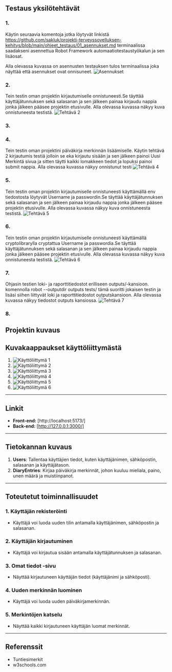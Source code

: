 ## Testaus yksilötehtävät

### 1.
Käytin seuraavia komentoja jotka löytyvät linkistä https://github.com/sakluk/projekti-terveyssovelluksen-kehitys/blob/main/ohjeet_testaus/01_asennukset.md terminaalissa saadakseni asennettua Robot Framework automaatiotestaustyökalun ja sen lisäosat.

Alla olevassa kuvassa on asennusten testauksen tulos terminaalissa joka näyttää että asennukset ovat onnisuneet.
![Asennukset](src/img/asennukset.png)

### 2. 
Tein testin oman projektin kirjautumiselle onnistuneesti.Se täyttää käyttäjätunnuksen sekä salasanan ja sen jälkeen painaa kirjaudu nappia jonka jälkeen pääsee projektin etusivulle.  Alla olevassa kuvassa näkyy kuva onnistuneesta testistä. 
![Tehtävä 2](src/img/tehtava2testi.png)

### 3.

### 4.
Tein testin oman projektini päiväkirja merkinnän lisäämiselle. Käytin tehtävä 2 kirjautumis testiä jolloin se eka kirjautu sisään ja sen jälkeen painoi Uusi Merkintä sivua ja sitten täytti kaikki lomakkeen tiedot ja lopuksi painoi submit nappia. Alla olevassa kuvassa näkyy onnistunut testi
![Tehtävä 4](src/img/tehtava4testi.png)

### 5.
Tein testin oman projektin kirjautumiselle onnistuneesti käyttämällä env tiedostosta löytyvät Username ja passwordin.Se täyttää käyttäjätunnuksen sekä salasanan ja sen jälkeen painaa kirjaudu nappia jonka jälkeen pääsee projektin etusivulle.  Alla olevassa kuvassa näkyy kuva onnistuneesta testistä. 
![Tehtävä 5](src/img/tehtava5testi.png)

### 6.
Tein testin oman projektin kirjautumiselle onnistuneesti käyttämällä cryptolibrarylla cryptattua Username ja passwordia.Se täyttää käyttäjätunnuksen sekä salasanan ja sen jälkeen painaa kirjaudu nappia jonka jälkeen pääsee projektin etusivulle.  Alla olevassa kuvassa näkyy kuva onnistuneesta testistä. 
![Tehtävä 6](src/img/tehtava6testi.png)

### 7. 
Ohjasin testien loki- ja raporttitiedostot erilliseen outputs/-kansioon. komennolla robot --outputdir outputs tests/ tämä suoritti jokaisen testin ja lisäsi siihen liittyvät loki ja raporttitiedostot outputskansioon.
Alla olevassa kuvassa näkyy tiedostot outputs kansiossa.
![Tehtävä 7](src/img/tehtava7testi.png)


### 8.





## Projektin kuvaus

## Kuvakaappaukset käyttöliittymästä
1. ![Käyttöliittymä 1](src/img/kayttoliittyma1.png)
2. ![Käyttöliittymä 2](src/img/kayttoliittyma2.png)
3. ![Käyttöliittymä 3](src/img/kayttoliittyma3.png)
4. ![Käyttöliittymä 4](src/img/kayttoliittyma4.png)
5. ![Käyttöliittymä 5](src/img/kayttoliittyma5.png)
6. ![Käyttöliittymä 6](src/img/kayttoliittyma6.png)


---------------------------------

## Linkit
- **Front-end:** [http://localhost:5173/]  
- **Back-end:** [http://127.0.0.1:3000/]  

---------------------------------

## Tietokannan kuvaus
1. **Users**: Tallentaa käyttäjien tiedot, kuten käyttäjänimen, sähköpostin, salasanan ja käyttäjätason.
2. **DiaryEntries**: Kirjaa päiväkirja merkinnät, johon kuuluu mieliala, paino, unen määrä ja muistiinpanot.

---------------------------------

## Toteutetut toiminnallisuudet

### 1. Käyttäjän rekisteröinti
  - Käyttäjä voi luoda uuden tilin antamalla käyttäjänimen, sähköpostin ja salasanan.

### 2. Käyttäjän kirjautuminen
  - Käyttäjä voi kirjautua sisään antamalla käyttäjätunnuksen ja salasanan.

### 3. Omat tiedot -sivu  
  - Näyttää kirjautuneen käyttäjän tiedot (käyttäjänimi ja sähköposti).

### 4. Uuden merkinnän luominen
  - Käyttäjä voi luoda uuden päiväkirjamerkinnän.

### 5. Merkintöjen katselu
  - Näyttää kaikki kirjautuneen käyttäjän luomat merkinnät.


---------------------------------


## Referenssit
- Tuntiesimerkit
- w3schools.com  